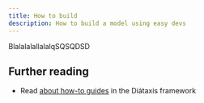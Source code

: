 ```yaml
---
title: How to build 
description: How to build a model using easy devs
---
```


BlalalalallalalqSQSQDSD

## Further reading

- Read [about how-to guides](https://diataxis.fr/how-to-guides/) in the Diátaxis framework
